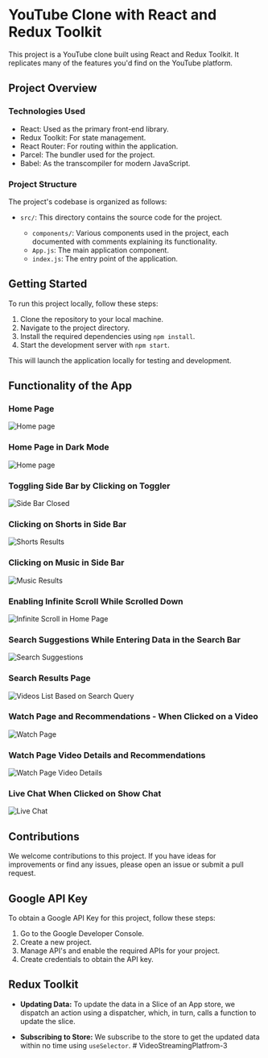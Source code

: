 # YouTube Clone with React and Redux Toolkit

This project is a YouTube clone built using React and Redux Toolkit. It replicates many of the features you'd find on the YouTube platform.

## Project Overview

### Technologies Used

- React: Used as the primary front-end library.
- Redux Toolkit: For state management.
- React Router: For routing within the application.
- Parcel: The bundler used for the project.
- Babel: As the transcompiler for modern JavaScript.

### Project Structure

The project's codebase is organized as follows:

- `src/`: This directory contains the source code for the project.

  - `components/`: Various components used in the project, each documented with comments explaining its functionality.
  - `App.js`: The main application component.
  - `index.js`: The entry point of the application.

## Getting Started

To run this project locally, follow these steps:

1. Clone the repository to your local machine.
2. Navigate to the project directory.
3. Install the required dependencies using `npm install`.
4. Start the development server with `npm start`.

This will launch the application locally for testing and development.

## Functionality of the App

### Home Page

![Home page](./Images/HomePage.png)

### Home Page in Dark Mode

![Home page](./Images/HomePage%20DarkMode.png)

### Toggling Side Bar by Clicking on Toggler

![Side Bar Closed](./Images/SideBar%20Toggle.png)

### Clicking on Shorts in Side Bar

![Shorts Results](./Images/Shorts-SideBar.png)

### Clicking on Music in Side Bar

![Music Results](./Images/Music-SideBar.png)

### Enabling Infinite Scroll While Scrolled Down

![Infinite Scroll in Home Page](./Images/Infinte-Scroll.png)

### Search Suggestions While Entering Data in the Search Bar

![Search Suggestions](./Images/SearchSuggestions.png)

### Search Results Page

![Videos List Based on Search Query](./Images/SearchResults%20Page.png)

### Watch Page and Recommendations - When Clicked on a Video

![Watch Page](./Images/WatchPage.png)

### Watch Page Video Details and Recommendations

![Watch Page Video Details](./Images/WPVideo%20Details.png)

### Live Chat When Clicked on Show Chat

![Live Chat](./Images/Enabled%20LiveChat.png)

## Contributions

We welcome contributions to this project. If you have ideas for improvements or find any issues, please open an issue or submit a pull request.

## Google API Key
To obtain a Google API Key for this project, follow these steps:

1. Go to the Google Developer Console.
2. Create a new project.
3. Manage API's and enable the required APIs for your project.
4. Create credentials to obtain the API key.

## Redux Toolkit

- **Updating Data:** To update the data in a Slice of an App store, we dispatch an action using a dispatcher, which, in turn, calls a function to update the slice.

- **Subscribing to Store:** We subscribe to the store to get the updated data within no time using `useSelector`.
#   V i d e o S t r e a m i n g P l a t f r o m - 3  
 